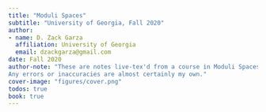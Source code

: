 ```yaml
---
title: "Moduli Spaces"
subtitle: "University of Georgia, Fall 2020"
author:
- name: D. Zack Garza
  affiliation: University of Georgia 
  email: dzackgarza@gmail.com 
date: Fall 2020 
author-note: "These are notes live-tex'd from a course in Moduli Spaces taught by Ben Bakker at the University of Georgia in Spring 2020.
Any errors or inaccuracies are almost certainly my own."
cover-image: "figures/cover.png" 
todos: true
book: true
---
```


